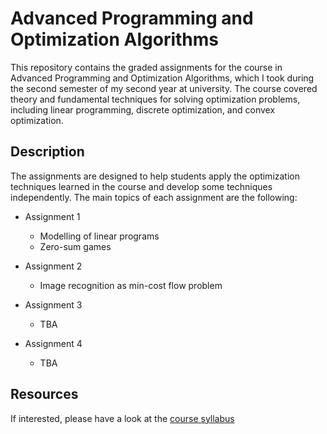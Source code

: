 # Advanced Programming and Optimization Algorithms

This repository contains the graded assignments for the course in Advanced Programming and Optimization Algorithms, which I took during the second semester of my second year at university. The course covered theory and fundamental techniques for solving optimization problems, including linear programming, discrete optimization, and convex optimization.

## Description

The assignments are designed to help students apply the optimization techniques learned in the course and develop some techniques independently. The main topics of each assignment are the following:

- Assignment 1
    - Modelling of linear programs
    - Zero-sum games

- Assignment 2
    - Image recognition as min-cost flow problem
    
- Assignment 3
    - TBA
    
- Assignment 4
    - TBA
    
## Resources 

If interested, please have a look at the [course syllabus](https://didattica.unibocconi.eu/ts/tsn_anteprima.php?cod_ins=30553&anno=2023&IdPag=6896)
    

 
